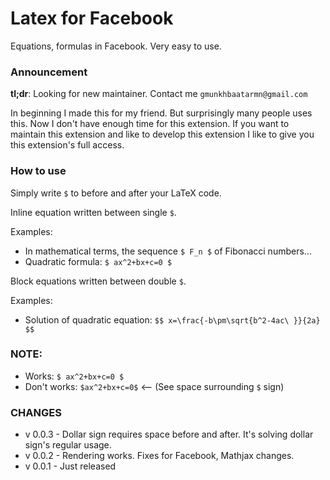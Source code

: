 # Latex for Facebook
Equations, formulas in Facebook. Very easy to use.

### Announcement
**tl;dr**: Looking for new maintainer. Contact me `gmunkhbaatarmn@gmail.com`

In beginning I made this for my friend. But surprisingly many people uses this.
Now I don't have enough time for this extension. If you want to maintain this
extension and like to develop this extension I like to give you this extension's
full access.

### How to use
Simply write `$` to before and after your LaTeX code.

Inline equation written between single `$`.

Examples:
- In mathematical terms, the sequence `$ F_n $` of Fibonacci numbers...
- Quadratic formula: `$ ax^2+bx+c=0 $`


Block equations written between double `$`.

Examples:
- Solution of quadratic equation:
  `$$ x=\frac{-b\pm\sqrt{b^2-4ac\ }}{2a} $$`

### NOTE:
- Works: `$ ax^2+bx+c=0 $`
- Don't works: `$ax^2+bx+c=0$` <-- (See space surrounding `$` sign)

### CHANGES
- v 0.0.3 - Dollar sign requires space before and after. It's solving dollar sign's regular usage.
- v 0.0.2 - Rendering works. Fixes for Facebook, Mathjax changes.
- v 0.0.1 - Just released
